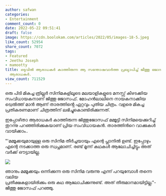 ```yaml
---
author: safwan
categories:
- Entertainment
comment_count: 0
date: 2022-05-22 09:51:41
draft: false
image: https://cdn.boolokam.com/articles/2022/05/images-18-5.jpeg
like_count: 52954
share_count: 7072
tags:
- Featured
- Jeethu Joseph
- mamootty
title: ഒടുവിൽ ആരാധകർ കാത്തിരുന്ന ആ സന്തോഷവാർത്ത പ്രഖ്യാപിച്ച് ജീത്തു ജോസഫ്. അത് തകർക്കുമെന്ന്
  ആരാധകർ.
view_count: 711529
---
```


ഒരു പിടി മികച്ച ത്രില്ലർ സിനിമകളിലൂടെ മലയാളികളുടെ മനസ്സ് കീഴടക്കിയ സംവിധായകനാണ് ജിത്തു ജോസഫ്. മോഹൻലാലിനെ നായകനാക്കിയ ട്വെൽത്ത് മാൻ ആണ് താരത്തിൻ്റെ ഏറ്റവും പുതിയ ചിത്രം. വളരെ മികച്ച പ്രതികരണമാണ് ചിത്രത്തിന് ലഭിച്ചുകൊണ്ടിരിക്കുന്നത്.

ഇപ്പോഴിതാ ആരാധകർ കാത്തിരുന്ന ജിത്തുജോസഫ് മമ്മൂട്ടി സിനിമയെക്കുറിച്ച് തുറന്നു പറഞ്ഞിരിക്കുകയാണ് പ്രിയ സംവിധായകൻ. താരത്തിൻറെ വാക്കുകൾ വായിക്കാം..

  
  
"'മമ്മൂക്കയുമായുള്ള ഒരു സിനിമ തീർച്ചയായും എന്റെ പ്ലാനിൽ ഉണ്ട്. ഇപ്പോഴും എന്റെ നടക്കാത്ത ഒരു സ്വപ്നമാണ്. രണ്ട് മൂന്ന് കഥകൾ ആലോചിച്ചിട്ടും അത് വർക്ക് ഔട്ടായില്ല.

![](https://cdn.boolokam.com/articles/2022/05/images-18-5.jpeg)

ഞാനും മമ്മൂക്കയും ഒന്നിക്കുന്ന ഒരു സിനിമ വരുന്നു എന്ന് പറയുമ്പോൾ തന്നെ വലിയ  
പ്രതീക്ഷകളായിരിക്കും ഒരു കഥ ആലോചിക്കുന്നുണ്ട്. അത് തീരുമാനമായിട്ടില്ല."- ജീത്തു ജോസഫ് പറഞ്ഞു.